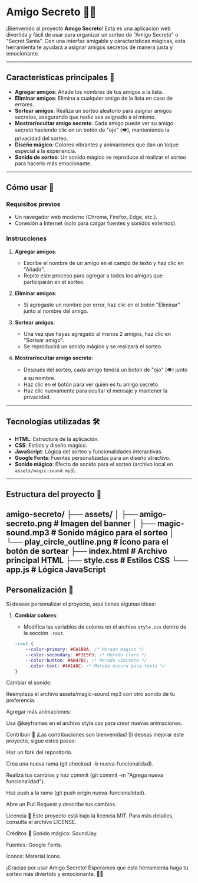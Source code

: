 # Amigo Secreto 🎁✨

¡Bienvenido al proyecto **Amigo Secreto**! Esta es una aplicación web divertida y fácil de usar para organizar un sorteo de "Amigo Secreto" o "Secret Santa". Con una interfaz amigable y características mágicas, esta herramienta te ayudará a asignar amigos secretos de manera justa y emocionante.

---

## Características principales 🌟

- **Agregar amigos**: Añade los nombres de tus amigos a la lista.
- **Eliminar amigos**: Elimina a cualquier amigo de la lista en caso de errores.
- **Sortear amigos**: Realiza un sorteo aleatorio para asignar amigos secretos, asegurando que nadie sea asignado a sí mismo.
- **Mostrar/ocultar amigo secreto**: Cada amigo puede ver su amigo secreto haciendo clic en un botón de "ojo" (👁️), manteniendo la privacidad del sorteo.
- **Diseño mágico**: Colores vibrantes y animaciones que dan un toque especial a la experiencia.
- **Sonido de sorteo**: Un sonido mágico se reproduce al realizar el sorteo para hacerlo más emocionante.

---

## Cómo usar 🚀

### Requisitos previos
- Un navegador web moderno (Chrome, Firefox, Edge, etc.).
- Conexión a Internet (solo para cargar fuentes y sonidos externos).

### Instrucciones
1. **Agregar amigos**:
   - Escribe el nombre de un amigo en el campo de texto y haz clic en "Añadir".
   - Repite este proceso para agregar a todos los amigos que participarán en el sorteo.

2. **Eliminar amigos**:
   - Si agregaste un nombre por error, haz clic en el botón "Eliminar" junto al nombre del amigo.

3. **Sortear amigos**:
   - Una vez que hayas agregado al menos 2 amigos, haz clic en "Sortear amigo".
   - Se reproducirá un sonido mágico y se realizará el sorteo.

4. **Mostrar/ocultar amigo secreto**:
   - Después del sorteo, cada amigo tendrá un botón de "ojo" (👁️) junto a su nombre.
   - Haz clic en el botón para ver quién es tu amigo secreto.
   - Haz clic nuevamente para ocultar el mensaje y mantener la privacidad.

---

## Tecnologías utilizadas 🛠️

- **HTML**: Estructura de la aplicación.
- **CSS**: Estilos y diseño mágico.
- **JavaScript**: Lógica del sorteo y funcionalidades interactivas.
- **Google Fonts**: Fuentes personalizadas para un diseño atractivo.
- **Sonido mágico**: Efecto de sonido para el sorteo (archivo local en `assets/magic-sound.mp3`).

---

## Estructura del proyecto 📂
amigo-secreto/
├── assets/
│ ├── amigo-secreto.png # Imagen del banner
│ ├── magic-sound.mp3 # Sonido mágico para el sorteo
│ └── play_circle_outline.png # Ícono para el botón de sortear
├── index.html # Archivo principal HTML
├── style.css # Estilos CSS
└── app.js # Lógica JavaScript
---

## Personalización 🎨

Si deseas personalizar el proyecto, aquí tienes algunas ideas:

1. **Cambiar colores**:
   - Modifica las variables de colores en el archivo `style.css` dentro de la sección `:root`.

   ```css
   :root {
       --color-primary: #6A1B9A; /* Morado mágico */
       --color-secondary: #F3E5F5; /* Morado claro */
       --color-button: #AB47BC; /* Morado vibrante */
       --color-text: #4A148C; /* Morado oscuro para texto */
   }
Cambiar el sonido:

Reemplaza el archivo assets/magic-sound.mp3 con otro sonido de tu preferencia.

Agregar más animaciones:

Usa @keyframes en el archivo style.css para crear nuevas animaciones.

Contribuir 🤝
¡Las contribuciones son bienvenidas! Si deseas mejorar este proyecto, sigue estos pasos:

Haz un fork del repositorio.

Crea una nueva rama (git checkout -b nueva-funcionalidad).

Realiza tus cambios y haz commit (git commit -m "Agrega nueva funcionalidad").

Haz push a la rama (git push origin nueva-funcionalidad).

Abre un Pull Request y describe tus cambios.

Licencia 📄
Este proyecto está bajo la licencia MIT. Para más detalles, consulta el archivo LICENSE.

Créditos 🙏
Sonido mágico: SoundJay.

Fuentes: Google Fonts.

Íconos: Material Icons.

¡Gracias por usar Amigo Secreto! Esperamos que esta herramienta haga tu sorteo más divertido y emocionante. 🎉✨